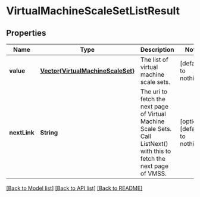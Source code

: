 # VirtualMachineScaleSetListResult


## Properties
Name | Type | Description | Notes
------------ | ------------- | ------------- | -------------
**value** | [**Vector{VirtualMachineScaleSet}**](VirtualMachineScaleSet.md) | The list of virtual machine scale sets. | [default to nothing]
**nextLink** | **String** | The uri to fetch the next page of Virtual Machine Scale Sets. Call ListNext() with this to fetch the next page of VMSS. | [optional] [default to nothing]


[[Back to Model list]](../README.md#models) [[Back to API list]](../README.md#api-endpoints) [[Back to README]](../README.md)


